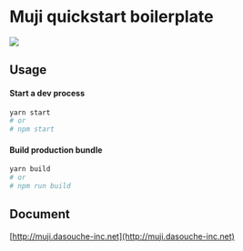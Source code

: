 # Muji quickstart boilerplate

![](https://img.shields.io/badge/typescript-enabled-blue.svg)

## Usage

#### Start a dev process

```bash
yarn start
# or
# npm start
```

#### Build production bundle

```bash
yarn build
# or
# npm run build
```

## Document

[http://muji.dasouche-inc.net](http://muji.dasouche-inc.net)